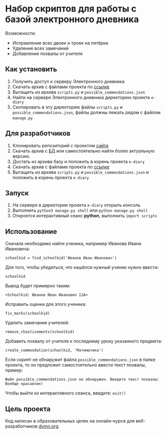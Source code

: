 # Набор скриптов для работы с базой электронного дневника

Возможности:
- Исправление всех двоек и троек на пятёрки
- Удаление всех замечаний
- Добавление похвалы от учителя

## Как установить

1. Получить доступ к серверу Электронного дневника
2. Скачать архив с файлами проекта по [ссылке](https://github.com/gertberd/dvmn_django_orm_3/archive/master.zip)
3. Вытащить из архива `scripts.py` и `possible_commendations.json`
4. Найти на сервере Электронного дневника директорию проекта `e-diary`
5. Скопировать в эту директорию файлы `scripts.py` и `possible_commendations.json`, файлы должны лежать рядом с файлом `manage.py`

## Для разработчиков

1. Клонировать репозиторий с проектом [сайта](https://github.com/devmanorg/e-diary)
2. Скачать архив с [БД](https://dvmn.org/filer/canonical/1562234129/166/) или самостоятельно найти более актуальную версию.
3. Достать из архива базу и положить в корень проекта `e-diary`
4. Скачать архив с файлами проекта по [ссылке](https://github.com/gertberd/dvmn_django_orm_3/archive/master.zip)
5. Вытащить из архива `scripts.py` и `possible_commendations.json` и положить в корень проекта `e-diary`

## Запуск

1. На сервере в директории проекта `e-diary` открыть консоль
2. Выполнить `python3 manage.py shell` или `python manage.py shell`
3. Откроется интерактивный сеанс **python**, выполнить `import scripts`

## Использование
Сначала необходимо найти ученика, например Иванова Ивана Ивановича:
```
schoolkid = find_schoolkid('Иванов Иван Иванович')
```
Для того, чтобы убедиться, что нашёлся нужный ученик нужно ввести:
```
schoolkid
```
Вывод будет примерно таким:
```
<Schoolkid: Иванов Иван Иванович 11А>
```
Исправить оценки для этого ученика:
```
fix_marks(schoolkid)
```
Удалить замечания учителей:
```
remove_chastisements(schoolkid)
```
Добавить похвалу от учителя к последнему уроку указанного предмета:
```
create_commendation(schoolkid, 'Математика')
```
Если скрипт не обнаружит файла `possible_commendations.json` в папке проекта, то он предложит самостоятельно ввести текст похвалы, пример:
```
Файл possible_commendations.json не обнаружен. Введите текст похвалы: Вообще красавчик!
```
Чтобы выйти из интерактивного сеанса, введите:
`exit()`
## Цель проекта

Код написан в образовательных целях на онлайн-курсе для веб-разработчиков [dvmn.org](https://dvmn.org/).
